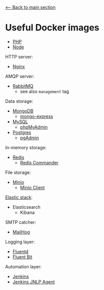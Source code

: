 [<-- Back to main section](../README.md)

# Useful Docker images

- [PHP](https://hub.docker.com/_/php/)
- [Node](https://hub.docker.com/_/node/)

HTTP server:

- [Nginx](https://hub.docker.com/_/nginx/)

AMQP server:

- [RabbitMQ](https://hub.docker.com/_/rabbitmq/)
    - see also `management` tag

Data storage:

- [MongoDB](https://hub.docker.com/_/mongo/)
    - [mongo-express](https://hub.docker.com/_/mongo-express/)
- [MySQL](https://hub.docker.com/_/mysql/)
    - [phpMyAdmin](https://hub.docker.com/r/phpmyadmin/phpmyadmin/)
- [Postgres](https://hub.docker.com/_/postgres/)
    - [pgAdmin](https://hub.docker.com/r/dpage/pgadmin4/)

In-memory storage:    
    
- [Redis](https://hub.docker.com/_/redis/)
    - [Redis Commander](https://hub.docker.com/r/rediscommander/redis-commander/)

File storage:

- [Minio](https://hub.docker.com/r/minio/minio/)
    - [Minio Client](https://hub.docker.com/r/minio/mc/)

[Elastic stack](https://www.docker.elastic.co/):

- Elasticsearch
    - Kibana

SMTP catcher:

- [MailHog](https://hub.docker.com/r/mailhog/mailhog/)

Logging layer:

- [Fluentd](https://hub.docker.com/r/fluent/fluentd/)
- [Fluent Bit](https://hub.docker.com/r/fluent/fluent-bit/)

Automation layer:

- [Jenkins](https://hub.docker.com/r/jenkins/jenkins/)
- [Jenkins JNLP Agent](https://hub.docker.com/r/jenkins/jnlp-slave/)
